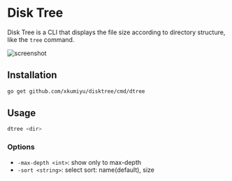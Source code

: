 # Disk Tree

Disk Tree is a CLI that displays the file size according to directory structure, like the `tree` command.

![screenshot](https://user-images.githubusercontent.com/6437204/103475169-20a26180-4dee-11eb-94eb-fdfd1310dd98.png)

## Installation

```sh
go get github.com/xkumiyu/disktree/cmd/dtree
```

## Usage

```sh
dtree <dir>
```

### Options

- `-max-depth <int>`: show only to max-depth
- `-sort <string>`: select sort: name(default), size
